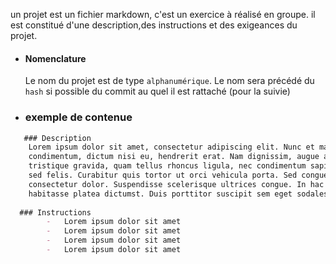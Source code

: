 un projet est un fichier markdown, c'est un exercice à réalisé en groupe. 
il est constitué d'une description,des instructions et des exigeances du projet.
	
 
- #### Nomenclature
	Le nom du projet est de type ``alphanumérique``.
	Le nom sera précédé du ``hash`` si possible  du commit  au quel  il est rattaché (pour la suivie)
- ### exemple de contenue
```markdown
   ### Description
   	Lorem ipsum dolor sit amet, consectetur adipiscing elit. Nunc et magna 
	condimentum, dictum nisi eu, hendrerit erat. Nam dignissim, augue a 
	tristique gravida, quam tellus rhoncus ligula, nec condimentum sapien odio
	sed felis. Curabitur quis tortor ut orci vehicula porta. Sed congue 
	consectetur dolor. Suspendisse scelerisque ultrices congue. In hac 
	habitasse platea dictumst. Duis porttitor suscipit sem eget sodales.
	
  ### Instructions
  		-  	Lorem ipsum dolor sit amet
		-  	Lorem ipsum dolor sit amet
		-	Lorem ipsum dolor sit amet
		- 	Lorem ipsum dolor sit amet

	
```

